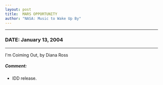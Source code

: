 ```yaml
---
layout: post
title:  MARS OPPORTUNITY
author: "NASA: Music to Wake Up By"
---
```


----
### DATE: January 13, 2004
----
I'm Coiming Out, by Diana Ross

##### Comment:
* IDD release.
